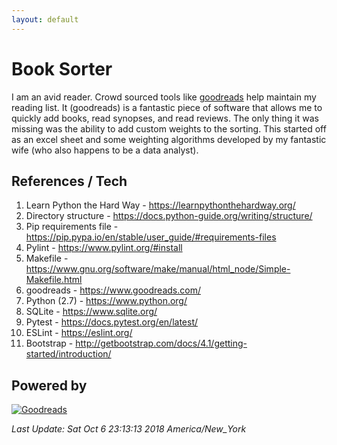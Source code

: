 ```yaml
---
layout: default
---
```

# Book Sorter
I am an avid reader.  Crowd sourced tools like [goodreads](https://www.goodreads.com/) help maintain my reading list.  It (goodreads) is a fantastic piece 
of software that allows me to quickly add books, read synopses, and read reviews.  The only thing it was missing was the ability
to add custom weights to the sorting.  This started off as an excel sheet and some weighting algorithms developed by my fantastic wife (who 
also happens to be a data analyst).

## References / Tech
1. Learn Python the Hard Way - https://learnpythonthehardway.org/
1. Directory structure - https://docs.python-guide.org/writing/structure/
1. Pip requirements file - https://pip.pypa.io/en/stable/user_guide/#requirements-files
1. Pylint - https://www.pylint.org/#install
1. Makefile - https://www.gnu.org/software/make/manual/html_node/Simple-Makefile.html
1. goodreads - https://www.goodreads.com/
1. Python (2.7) - https://www.python.org/
1. SQLite - https://www.sqlite.org/
1. Pytest - https://docs.pytest.org/en/latest/
1. ESLint - https://eslint.org/
1. Bootstrap - http://getbootstrap.com/docs/4.1/getting-started/introduction/


## Powered by
[![Goodreads](http://s.gr-assets.com/assets/icons/goodreads_icon_50x50-823139ec9dc84278d3863007486ae0ac.png)](http://www.goodreads.com)



*Last Update: Sat Oct  6 23:13:13 2018 America/New_York*
